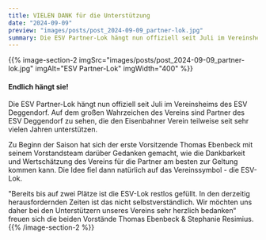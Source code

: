 ```yaml
---
title: VIELEN DANK für die Unterstützung
date: "2024-09-09"
preview: "images/posts/post_2024-09-09_partner-lok.jpg"
summary: Die ESV Partner-Lok hängt nun offiziell seit Juli im Vereinsheims des ESV Deggendorf. Auf dem großen Wahrzeichen des Vereins sind Partner des ESV Deggendorf zu sehen, die den Eisenbahner Verein teilweise seit sehr vielen Jahren unterstützen.
---
```


{{% image-section-2 imgSrc="images/posts/post_2024-09-09_partner-lok.jpg" imgAlt="ESV Partner-Lok" imgWidth="400" %}}
#### Endlich hängt sie!

Die ESV Partner-Lok hängt nun offiziell seit Juli im Vereinsheims des ESV Deggendorf. Auf dem großen Wahrzeichen des Vereins sind Partner des ESV Deggendorf zu sehen, die den Eisenbahner Verein teilweise seit sehr vielen Jahren unterstützen.

Zu Beginn der Saison hat sich der erste Vorsitzende Thomas Ebenbeck mit seinem Vorstandsteam darüber Gedanken gemacht, wie die Dankbarkeit und Wertschätzung des Vereins für die Partner am besten zur Geltung kommen kann. Die Idee fiel dann natürlich auf das Vereinssymbol - die ESV-Lok.

"Bereits bis auf zwei Plätze ist die ESV-Lok restlos gefüllt. In den derzeitig herausfordernden Zeiten ist das nicht selbstverständlich. Wir möchten uns daher bei den Unterstützern unseres Vereins sehr herzlich bedanken“ freuen sich die beiden Vorstände Thomas Ebenbeck & Stephanie Resimius.
{{% /image-section-2 %}}
